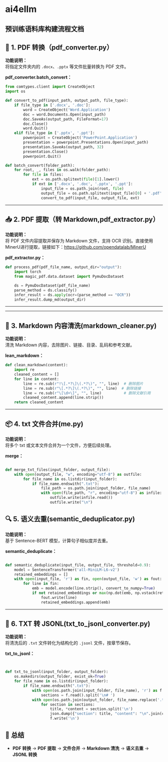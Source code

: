 # ai4ellm
## 预训练语料库构建流程文档


## 📄 1. PDF 转换（pdf_converter.py）

**功能说明：**  
将指定文件夹内的 `.docx`、`.pptx` 等文件批量转换为 PDF 文件。

**pdf_converter.batch_convert：**
```python
from comtypes.client import CreateObject
import os

def convert_to_pdf(input_path, output_path, file_type):
    if file_type in ['.docx', '.doc']:
        word = CreateObject('Word.Application')
        doc = word.Documents.Open(input_path)
        doc.SaveAs(output_path, FileFormat=17)
        doc.Close()
        word.Quit()
    elif file_type in ['.pptx', '.ppt']:
        powerpoint = CreateObject('PowerPoint.Application')
        presentation = powerpoint.Presentations.Open(input_path)
        presentation.SaveAs(output_path, 32)
        presentation.Close()
        powerpoint.Quit()

def batch_convert(folder_path):
    for root, _, files in os.walk(folder_path):
        for file in files:
            ext = os.path.splitext(file)[1].lower()
            if ext in ['.docx', '.doc', '.pptx', '.ppt']:
                input_file = os.path.join(root, file)
                output_file = os.path.splitext(input_file)[0] + '.pdf'
                convert_to_pdf(input_file, output_file, ext)
```

---

## 📥 2. PDF 提取（转 Markdown,pdf_extractor.py）

**功能说明：**  
将 PDF 文件内容提取并保存为 Markdown 文件，支持 OCR 识别。直接使用MinerU进行提取，链接如下：https://github.com/opendatalab/MinerU

**pdf_extractor.py：**
```python
def process_pdf(pdf_file_name, output_dir="output"):
    import torch
    from magic_pdf.data.dataset import PymuDocDataset

    ds = PymuDocDataset(pdf_file_name)
    parse_method = ds.classify()
    infer_result = ds.apply(ocr=(parse_method == "OCR"))
    infer_result.dump_md(output_dir)
```

---
---

## 📝 3. Markdown 内容清洗(markdown_cleaner.py)

**功能说明：**  
清洗 Markdown 内容，去除图片、链接、目录、乱码和参考文献。

**lean_markdown：**
```python
def clean_markdown(content):
    import re
    cleaned_content = []
    for line in content:
        line = re.sub(r"!\[.*?\]\(.*?\)", "", line)  # 删除图片
        line = re.sub(r"\[.*?\]\(.*?\)", "", line)  # 删除链接
        line = re.sub(r"\[\d+\]", "", line)          # 删除文献引用
        cleaned_content.append(line.strip())
    return cleaned_content
```

---
## 📦 4. txt 文件合并(me.py)

**功能说明：**  
将多个 txt 或文本文件合并为一个文件，方便后续处理。

**merge：**
```python

def merge_txt_files(input_folder, output_file):
    with open(output_file, "w", encoding="utf-8") as outfile:
        for file_name in os.listdir(input_folder):
            if file_name.endswith(".txt"):
                file_path = os.path.join(input_folder, file_name)
                with open(file_path, "r", encoding="utf-8") as infile:
                    outfile.write(infile.read())
                    outfile.write("\n")
```



## 🔍 5. 语义去重(semantic_deduplicator.py)

**功能说明：**  
基于 Sentence-BERT 模型，计算句子相似度并去重。

**semantic_deduplicate：**
```python

def semantic_deduplicate(input_file, output_file, threshold=0.9):
    model = SentenceTransformer('all-MiniLM-L6-v2')
    retained_embeddings = []
    with open(input_file, 'r') as fin, open(output_file, 'w') as fout:
        for line in fin:
            emb = model.encode(line.strip(), convert_to_numpy=True)
            if not retained_embeddings or max(np.dot(emb, np.vstack(retained_embeddings).T)) < threshold:
                fout.write(line)
                retained_embeddings.append(emb)
```

---

## 🔄 6. TXT 转 JSONL(txt_to_jsonl_converter.py)

**功能说明：**  
将清洗后的 `.txt` 文件转化为结构化的 `.jsonl` 文件，按章节保存。

**txt_to_jsonl：**
```python


def txt_to_jsonl(input_folder, output_folder):
    os.makedirs(output_folder, exist_ok=True)
    for file_name in os.listdir(input_folder):
        if file_name.endswith(".txt"):
            with open(os.path.join(input_folder, file_name), 'r') as f:
                sections = f.read().split('\n# ')
            with open(os.path.join(output_folder, file_name.replace('.txt', '.jsonl')), 'w') as f:
                for section in sections:
                    title, *content = section.split('\n')
                    json.dump({"section": title, "content": "\n".join(content)}, f, ensure_ascii=False)
                    f.write('\n')
```


## 🎯 **总结**

- **PDF 转换** → **PDF 提取** → **文件合并** → **Markdown 清洗** → **语义去重** → **JSONL 转换**



